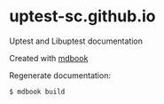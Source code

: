 # uptest-sc.github.io

Uptest and Libuptest documentation


Created with [mdbook](https://github.com/rust-lang/mdBook)  


Regenerate documentation:   
```
$ mdbook build
```

